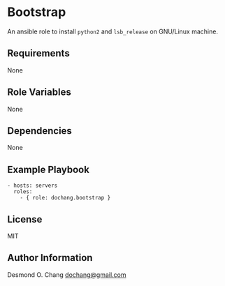 Bootstrap
=========

An ansible role to install `python2` and `lsb_release` on GNU/Linux machine.

Requirements
------------

None

Role Variables
--------------

None

Dependencies
------------

None

Example Playbook
----------------

    - hosts: servers
      roles:
        - { role: dochang.bootstrap }

License
-------

MIT

Author Information
------------------

Desmond O. Chang <dochang@gmail.com>
